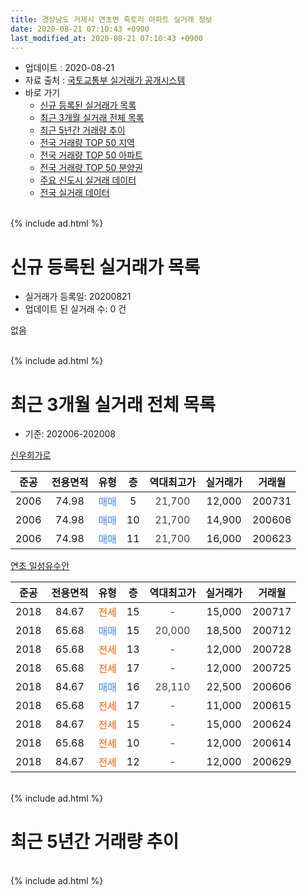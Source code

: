 ```yaml
---
title: 경상남도 거제시 연초면 죽토리 아파트 실거래 정보
date: 2020-08-21 07:10:43 +0900
last_modified_at: 2020-08-21 07:10:43 +0900
---
```


* 업데이트 : 2020-08-21
* 자료 출처 : [국토교통부 실거래가 공개시스템](http://rt.molit.go.kr)
* 바로 가기
    * [신규 등록된 실거래가 목록](#신규-등록된-실거래가-목록)
    * [최근 3개월 실거래 전체 목록](#최근-3개월-실거래-전체-목록)
    * [최근 5년간 거래량 추이](#최근-5년간-거래량-추이)
    * [전국 거래량 TOP 50 지역](https://inasie.github.io/apt-trade-info/최근-3개월-전국에서-가장-거래가-많이-발생한-지역)
    * [전국 거래량 TOP 50 아파트](https://inasie.github.io/apt-trade-info/최근-3개월-전국에서-가장-거래가-많이-발생한-아파트)
    * [전국 거래량 TOP 50 분양권](https://inasie.github.io/apt-trade-info/최근-3개월-전국에서-가장-거래가-많이-발생한-분양권)
    * [주요 신도시 실거래 데이터](https://inasie.github.io/apt-trade-info/주요-신도시)
    * [전국 실거래 데이터](https://inasie.github.io/apt-trade-info/전국)
<br>
{% include ad.html %}
<br>

# 신규 등록된 실거래가 목록
* 실거래가 등록일: 20200821
* 업데이트 된 실거래 수: 0 건

없음

<br>
{% include ad.html %}
<br>

# 최근 3개월 실거래 전체 목록
* 기준: 202006-202008


[신우희가로](https://search.naver.com/search.naver?query=%EA%B2%BD%EC%83%81%EB%82%A8%EB%8F%84+%EA%B1%B0%EC%A0%9C%EC%8B%9C+%EC%97%B0%EC%B4%88%EB%A9%B4+%EC%A3%BD%ED%86%A0%EB%A6%AC+%EC%8B%A0%EC%9A%B0%ED%9D%AC%EA%B0%80%EB%A1%9C)

|준공|전용면적|유형|층|역대최고가|실거래가|거래월|
|:---:|:---:|:---:|:---:|:---:|:---:|:---:|
|2006|74.98|<span style="color:#4285f3">매매</span>|5|<span style="color:#444444">21,700</span>|12,000|200731|
|2006|74.98|<span style="color:#4285f3">매매</span>|10|<span style="color:#444444">21,700</span>|14,900|200606|
|2006|74.98|<span style="color:#4285f3">매매</span>|11|<span style="color:#444444">21,700</span>|16,000|200623|

[연초 일성유수안](https://search.naver.com/search.naver?query=%EA%B2%BD%EC%83%81%EB%82%A8%EB%8F%84+%EA%B1%B0%EC%A0%9C%EC%8B%9C+%EC%97%B0%EC%B4%88%EB%A9%B4+%EC%A3%BD%ED%86%A0%EB%A6%AC+%EC%97%B0%EC%B4%88+%EC%9D%BC%EC%84%B1%EC%9C%A0%EC%88%98%EC%95%88)

|준공|전용면적|유형|층|역대최고가|실거래가|거래월|
|:---:|:---:|:---:|:---:|:---:|:---:|:---:|
|2018|84.67|<span style="color:#ff5a00">전세</span>|15|<span style="color:#444444">-</span>|15,000|200717|
|2018|65.68|<span style="color:#4285f3">매매</span>|15|<span style="color:#444444">20,000</span>|18,500|200712|
|2018|65.68|<span style="color:#ff5a00">전세</span>|13|<span style="color:#444444">-</span>|12,000|200728|
|2018|65.68|<span style="color:#ff5a00">전세</span>|17|<span style="color:#444444">-</span>|12,000|200725|
|2018|84.67|<span style="color:#4285f3">매매</span>|16|<span style="color:#444444">28,110</span>|22,500|200606|
|2018|65.68|<span style="color:#ff5a00">전세</span>|17|<span style="color:#444444">-</span>|11,000|200615|
|2018|84.67|<span style="color:#ff5a00">전세</span>|15|<span style="color:#444444">-</span>|15,000|200624|
|2018|65.68|<span style="color:#ff5a00">전세</span>|10|<span style="color:#444444">-</span>|12,000|200614|
|2018|84.67|<span style="color:#ff5a00">전세</span>|12|<span style="color:#444444">-</span>|12,000|200629|


<br>
{% include ad.html %}
<br>

# 최근 5년간 거래량 추이


<div style="width:100%;">
    <canvas id="deal_progress" height="200"></canvas>
</div>

<script>
new Chart(document.getElementById("deal_progress"), {
    type: 'line',
    data: {
        labels: ['201508','201509','201510','201511','201512','201601','201602','201603','201604','201605','201606','201607','201608','201609','201610','201611','201612','201701','201702','201703','201704','201705','201706','201707','201708','201709','201710','201711','201712','201801','201802','201803','201804','201805','201806','201807','201808','201809','201810','201811','201812','201901','201902','201903','201904','201905','201906','201907','201908','201909','201910','201911','201912','202001','202002','202003','202004','202005','202006','202007','202008'],
        datasets: [{
            label: '매매',
            pointRadius: 1,
            data: [1, 1, 0, 0, 2, 1, 1, 19, 21, 4, 3, 2, 1, 0, 1, 3, 3, 0, 0, 1, 1, 2, 2, 2, 0, 0, 0, 0, 0, 4, 1, 2, 7, 3, 3, 3, 1, 1, 2, 0, 3, 1, 0, 3, 1, 1, 1, 4, 1, 0, 1, 0, 1, 1, 0, 1, 1, 2, 3, 2, 0],
            borderColor: "rgba(255, 201, 14, 1)",
            backgroundColor: "rgba(255, 201, 14, 0.5)",
            fill: false,
            lineTension: 0
        },{
            label: '전월세',
            pointRadius: 1,
            data: [1, 1, 0, 0, 0, 0, 1, 0, 0, 1, 5, 3, 0, 0, 0, 2, 0, 0, 0, 1, 0, 0, 2, 1, 1, 0, 0, 1, 0, 2, 0, 0, 2, 2, 4, 2, 1, 3, 1, 1, 2, 2, 3, 1, 1, 1, 0, 0, 0, 0, 0, 4, 1, 1, 3, 1, 4, 4, 4, 3, 0],
            borderColor: "rgba(0, 141, 185, 1)",
            backgroundColor: "rgba(0, 141, 185, 0.5)",
            fill: false,
            lineTension: 0
        }
        ]
    },
    options: {
        responsive: true,
        title: {
            display: false
        },
        tooltips: {
            mode: 'index',
            intersect: false
        },
        hover: {
            mode: 'nearest',
            intersect: true
        },
        scales: {
            xAxes: [{
                display: true,
                scaleLabel: {
                    display: true,
                    labelString: '년/월'
                }
            }],
            yAxes: [{
                display: true,
                ticks: {
                    suggestedMin: 0,
                },
                scaleLabel: {
                    display: true,
                    labelString: '실거래 수'
                }
            }]
        }
    }
});

</script>


<br>
{% include ad.html %}
<br>

